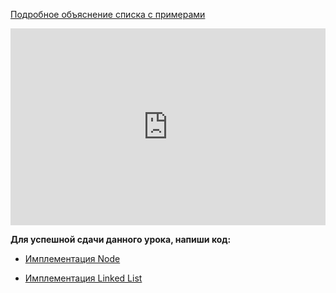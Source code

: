 <a href="https://tproger.ru/translations/linked-list-for-beginners/">Подробное объяснение списка с примерами</a>   

<iframe width="100%" height="315" src="https://www.youtube.com/embed/C9FK1pHLnhI" frameborder="0" allow="accelerometer; autoplay; encrypted-media; gyroscope; picture-in-picture" allowfullscreen></iframe>

**Для успешной сдачи данного урока, напиши код:**   

- <a href="https://github.com/alem-classroom/student-algo-1-${GITHUB_LOGIN}/tree/master/node" class="repo-button">Имплементация Node</a>   

- <a href="https://github.com/alem-classroom/student-algo-1-${GITHUB_LOGIN}/tree/master/linked-list" class="repo-button">Имплементация Linked List</a>